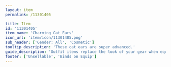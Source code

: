 ```yaml
---
layout: item
permalink: /11301405

title: Item
id: '11301405'
item_name: 'Charming Cat Ears'
icon_url: 'item/icon/11301405.png'
sub_header: ['Gender: All', 'Cosmetic']
tooltip_description: 'These cat ears are super advanced.'
guide_description: 'Outfit items replace the look of your gear when equipped.'
footer: ['Unsellable', 'Binds on Equip']
---
```

